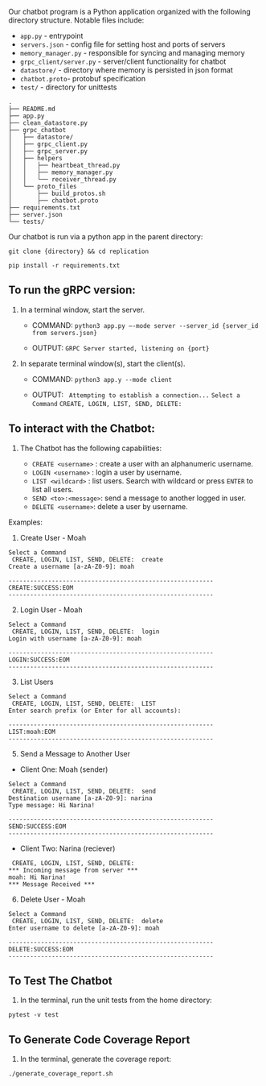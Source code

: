 Our chatbot program is a Python application organized with the following directory structure. Notable files include:
* `app.py` - entrypoint
* `servers.json` - config file for setting host and ports of servers
* `memory_manager.py` - responsible for syncing and managing memory
* `grpc_client/server.py` - server/client functionality for chatbot
* `datastore/` - directory where memory is persisted in json format
* `chatbot.proto`- protobuf specification
* `test/` - directory for unittests
```
.
├── README.md
├── app.py
├── clean_datastore.py
├── grpc_chatbot
│   ├── datastore/
│   ├── grpc_client.py
│   ├── grpc_server.py
│   ├── helpers
│   │   ├── heartbeat_thread.py
│   │   ├── memory_manager.py
│   │   └── receiver_thread.py
│   └── proto_files
│       ├── build_protos.sh
│       ├── chatbot.proto
├── requirements.txt
├── server.json
└── tests/
```

Our chatbot is run via a python app in the parent directory:

``git clone {directory} && cd replication``

``pip install -r requirements.txt``


## To run the gRPC version:
  
1. In a terminal window, start the server.
    
    * COMMAND: ``python3 app.py —-mode server --server_id {server_id from servers.json}``
    
    * OUTPUT: ``GRPC Server started, listening on {port}``
   

2. In separate terminal window(s), start the client(s). 
    
    *  COMMAND: ``python3 app.y --mode client ``
    
    *  OUTPUT: `` Attempting to establish a connection...``
            ``Select a Command``
             ``CREATE, LOGIN, LIST, SEND, DELETE:``
             
             
  
## To interact with the Chatbot:
  
1. The Chatbot has the following capabilities:
    
    * ``CREATE <username>`` : create a user with an alphanumeric username.
    * ``LOGIN <username>`` : login a user by username.
    * ``LIST <wildcard>`` : list users. Search with wildcard or press ``ENTER`` to list all users.
    * ``SEND <to>:<message>``: send a message to another logged in user.
    * ``DELETE <username>``: delete a user by username.



Examples: 
1. Create User - Moah

```
Select a Command
 CREATE, LOGIN, LIST, SEND, DELETE:  create
Create a username [a-zA-Z0-9]: moah

---------------------------------------------------------
CREATE:SUCCESS:EOM
---------------------------------------------------------
```

2. Login User - Moah

```
Select a Command
 CREATE, LOGIN, LIST, SEND, DELETE:  login
Login with username [a-zA-Z0-9]: moah

---------------------------------------------------------
LOGIN:SUCCESS:EOM
---------------------------------------------------------
```

3. List Users

```
Select a Command
 CREATE, LOGIN, LIST, SEND, DELETE:  LIST
Enter search prefix (or Enter for all accounts):

---------------------------------------------------------
LIST:moah:EOM
---------------------------------------------------------
```

5. Send a Message to Another User


  * Client One: Moah (sender)
```
Select a Command
 CREATE, LOGIN, LIST, SEND, DELETE:  send
Destination username [a-zA-Z0-9]: narina
Type message: Hi Narina!

---------------------------------------------------------
SEND:SUCCESS:EOM
---------------------------------------------------------
```
  * Client Two: Narina (reciever)

```Select a Command
 CREATE, LOGIN, LIST, SEND, DELETE:
*** Incoming message from server ***
moah: Hi Narina!
*** Message Received ***
```

6. Delete User - Moah

```
Select a Command
 CREATE, LOGIN, LIST, SEND, DELETE:  delete
Enter username to delete [a-zA-Z0-9]: moah

---------------------------------------------------------
DELETE:SUCCESS:EOM
---------------------------------------------------------
```


## To Test The Chatbot

1. In the terminal, run the unit tests from the home directory:

``pytest -v test``

## To Generate Code Coverage Report

1. In the terminal, generate the coverage report:

``./generate_coverage_report.sh``



